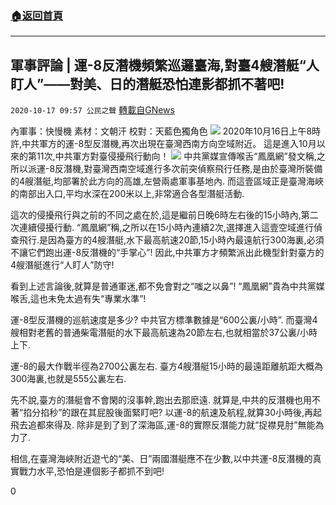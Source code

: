 ###  [:house:返回首頁](https://github.com/ourhimalayas/txt)
---

## 軍事評論 | 運-8反潛機頻繁巡邏臺海,對臺4艘潛艇“人盯人”——對美、日的潛艇恐怕連影都抓不著吧!
`2020-10-17 09:57 公民之聲` [轉載自GNews](https://gnews.org/zh-hant/430391/)

內軍事：快慢機 素材：文朝汗 校對：天藍色獨角色
![]()![](https://s3.amazonaws.com/gnews-media-offload/wp-content/uploads/2020/10/17092209/screenshot_2020-10-17-12-57-08-683_discord-1.jpg)
2020年10月16日上午8時許,中共軍方的運-8型反潛機,再次出現在臺灣西南方向空域附近。
這是進入10月以來的第11次,中共軍方對臺侵擾飛行動向！
![]()![](https://s3.amazonaws.com/gnews-media-offload/wp-content/uploads/2020/10/17092231/screenshot_2020-10-17-12-57-40-784_discord.png)
中共黨媒宣傳喉舌“鳳凰網”發文稱,之所以派運-8反潛機,對臺灣西南空域進行多次前突偵察飛行任務,是由於臺灣所裝備的4艘潛艇,均部署於此方向的高雄,左營兩處軍事基地內.
而這壹區域正是臺灣海峽的南部出入口,平均水深在200米以上,非常適合各型潛艇活動.

這次的侵擾飛行與之前的不同之處在於,這是繼前日晚6時左右後的15小時內,第二次連續侵擾行動.
“鳳凰網”稱,之所以在15小時內連續2次,選擇進入這壹空域進行偵查飛行.是因為臺方的4艘潛艇,水下最高航速20節,15小時內最遠航行300海裏,必須不讓它們跑出運-8反潛機的“手掌心”!
因此,中共軍方才頻繁派出此機型針對臺方的4艘潛艇進行“人盯人”防守!

看到上述言論後,就算是普通軍迷,都不免會對之“嗤之以鼻”!
“鳳凰網”貴為中共黨媒喉舌,這也未免太過有失“專業水準”!

運-8型反潛機的巡航速度是多少?
中共官方標準數據是“600公裏/小時”.
而臺灣4艘相對老舊的普通柴電潛艇的水下最高航速為20節左右,也就相當於37公裏/小時上下.

運-8的最大作戰半徑為2700公裏左右.
臺方4艘潛艇15小時的最遠距離航距大概為300海裏,也就是555公裏左右.

先不說,臺方的潛艇會不會閑的沒事幹,跑出去那麽遠.
就算是,中共的反潛機也用不著“掐分掐秒”的跟在其屁股後面緊盯吧?
以運-8的航速及航程,就算30小時後,再起飛去追都來得及.
除非是到了到了深海區,運-8的實際反潛能力就“捉襟見肘”無能為力了.

相信,在臺灣海峽附近遊弋的“美、日”兩國潛艇應不在少數,以中共運-8反潛機的真實戰力水平,恐怕是連個影子都抓不到吧!

0
